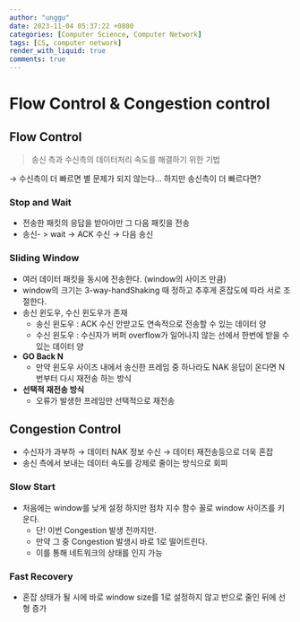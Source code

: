 ```yaml
---
author: "unggu"
date: 2023-11-04 05:37:22 +0800
categories: [Computer Science, Computer Network]
tags: [CS, computer network]
render_with_liquid: true
comments: true
---
```

# Flow Control & Congestion control

## Flow Control

> 송신 측과 수신측의 데이터처리 속도를 해결하기 위한 기법
> 

→ 수신측이 더 빠르면 별 문제가 되지 않는다… 하지만 송신측이 더 빠르다면?

### Stop and Wait

- 전송한 패킷의 응답을 받아야만 그 다음 패킷을 전송
- 송신- > wait → ACK 수신 → 다음 송신

### Sliding Window

- 여러 데이터 패킷을 동시에 전송한다. (window의 사이즈 만큼)
- window의 크기는 3-way-handShaking 때 정하고 추후게 혼잡도에 따라 서로 조절한다.
- 송신 윈도우, 수신 윈도우가 존재
    - 송신 윈도우 : ACK 수신 안받고도 연속적으로 전송할 수 있는 데이터 양
    - 수신 윈도우 : 수신자가 버퍼 overflow가 일어나지 않는 선에서 한번에 받을 수 있는 데이터 양
- **GO Back N**
    - 만약 윈도우 사이즈 내에서 송신한 프레임 중 하나라도 NAK 응답이 온다면 N 번부터 다시 재전송 하는 방식
- **선택적 재전송 방식**
    - 오류가 발생한 프레임만 선택적으로 재전송

## Congestion Control

- 수신자가 과부하 → 데이터 NAK 정보 수신 → 데이터 재전송등으로 더욱 혼잡
- 송신 측에서 보내는 데이터 속도를 강제로 줄이는 방식으로 회피

### Slow Start

- 처음에는 window를 낮게 설정 하지만 점차 지수 함수 꼴로 window 사이즈를 키운다.
    - 단! 이번 Congestion 발생 전까지만.
    - 만약 그 중 Congestion 발생시 바로 1로 떨어트린다.
    - 이를 통해 네트워크의 상태를 인지 가능

### Fast Recovery

- 혼잡 상태가 될 시에 바로 window size를 1로 설정하지 않고 반으로 줄인 뒤에 선형 증가